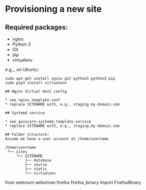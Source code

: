 Provisioning a new site
=======================

## Required packages:

* nginx
* Python 3
* Git
* pip
* virtualenv

e.g.,, on Ubuntu:

    sudo apt-get install nginx git python3 python3-pip
    sudo pip3 install virtualenv

    ## Nginx Virtual Host config

    * see nginx.template.conf
    * replace SITENAME with, e.g., staging.my-domain.com

    ## Systemd service

    * see gunicorn-systemd.template.service
    * replace SITENAME with, e.g., staging.my-domain.com

    ## Folder structure:
    Assume we have a user account at /home/username

    /home/username
     └── sites
         └── SITENAME
             ├── database
             ├── source
             ├── static
             └── virtualenv

from selenium.webdriver.firefox.firefox_binary import FirefoxBinary

